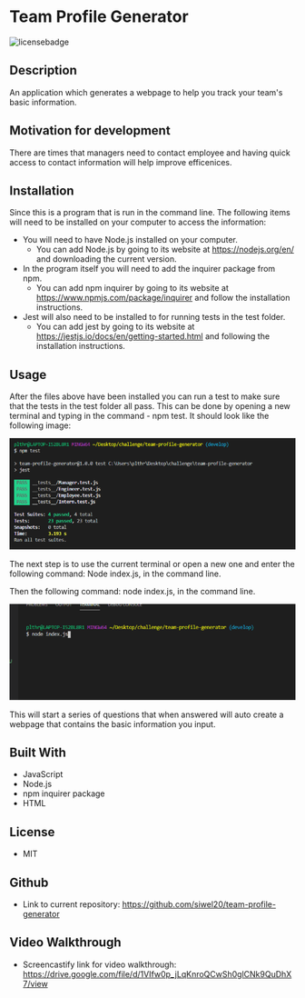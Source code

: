 
  # Team Profile Generator

  ![licensebadge](https://img.shields.io/badge/license-MIT-red)

  ## Description 
  An application which generates a webpage to help you track your team's basic information. 
  
  
  ## Motivation for development
  There are times that managers need to contact employee and having quick access to contact information will help improve efficenices. 
  
  ## Installation
  Since this is a program that is run in the command line. The following items will need to be installed on your computer to access the information:
  * You will need to have Node.js installed on your computer. 
    * You can add Node.js by going to its website at https://nodejs.org/en/ and downloading the current version. 
  * In the program itself you will need to add the inquirer package from npm. 
    * You can add npm inquirer by going to its website at https://www.npmjs.com/package/inquirer and follow the installation instructions. 
  * Jest will also need to be installed to for running tests in the test folder.
    * You can add jest by going to its website at https://jestjs.io/docs/en/getting-started.html and following the installation instructions. 
  
  
  ## Usage 
  After the files above have been installed you can run a test to make sure that the tests in the test folder all pass. This can be done by opening a new terminal and typing in the command - npm test. It should look like the following image:

  ![npm-test](./assets/images/npm-test.PNG)

  The next step is to use the current terminal or open a new one and enter the following command: Node index.js, in the command line. 

  Then the following command: node index.js, in the command line. 
  
  ![start-command](./assets/images/start-command.PNG)

  This will start a series of questions that when answered will auto create a webpage that contains the basic information you input.  

  
  ## Built With
  * JavaScript
  * Node.js
  * npm inquirer package
  * HTML
  
  ## License
  * MIT
  
  ## Github
  * Link to current repository: https://github.com/siwel20/team-profile-generator 

  ## Video Walkthrough
  * Screencastify link for video walkthrough: https://drive.google.com/file/d/1VIfw0p_jLqKnroQCwSh0glCNk9QuDhX7/view
  
